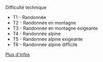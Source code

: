 Difficulté technique
    
- T1 - Randonnée
- T2 - Randonnée en montagne
- T3 - Randonnée en montagne exigeante
- T4 - Randonnée alpine
- T5 - Randonnée alpine exigeante
- T6 - Randonnée alpine difficile

[Plus d'infos](https://www.camptocamp.org/articles/106859/fr/aide-topoguide-cotations-de-randonnee-pedestre-et-trail)